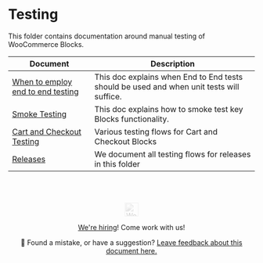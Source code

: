# Testing

This folder contains documentation around manual testing of WooCommerce Blocks.

| Document                                                         | Description                                                                         |
| ---------------------------------------------------------------- | ----------------------------------------------------------------------------------- |
| [When to employ end to end testing](when-to-employ-e2e-testing.md) | This doc explains when End to End tests should be used and when unit tests will suffice. |
| [Smoke Testing](smoke-testing.md)                                | This doc explains how to smoke test key Blocks functionality.                       |
| [Cart and Checkout Testing](./cart-checkout/readme.md) | Various testing flows for Cart and Checkout Blocks |
| [Releases](./releases/README.md) | We document all testing flows for releases in this folder |

<!-- FEEDBACK --><br/><br/><p align="center"><a href="https://woocommerce.com/"><img src="https://woocommerce.com/wp-content/themes/woo/images/logo-woocommerce@2x.png" alt="WooCommerce" height="28px" style="filter: grayscale(100%);opacity: 0.2;" /></a></p><p align="center"><a href="https://woocommerce.com/careers/">We're hiring</a>! Come work with us!</p><p align="center">🐞 Found a mistake, or have a suggestion? <a href="https://github.com/woocommerce/woocommerce-gutenberg-products-block/issues/new?assignees=&labels=type%3A+documentation&template=--doc-feedback.md&title=Feedback%20on%20`./docs/testing/README.md`">Leave feedback about this document here.</a></p><!-- /FEEDBACK -->

